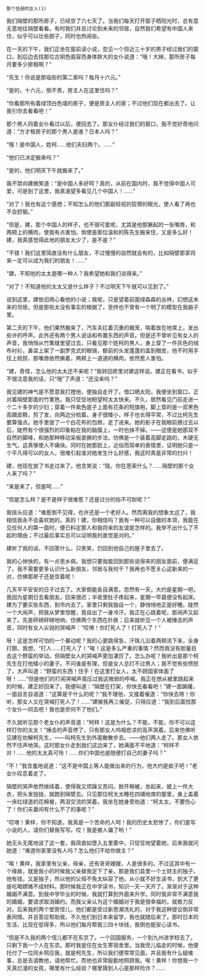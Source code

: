     那个怯弱的女人(1) 

   我们隔壁的那所房子，已经空了六七天了。当我们每天打开窗子晒阳光时，总有意无意地往隔壁看看。有时我们并且讨论到未来的邻居，自然我们希望有中国人来住，似乎可以壮些胆子，同时也热闹些。

   在一天的下午，我们正坐在窗前读小说，忽见一个将近三十岁的男子经过我们的窗口，到后边去找那位古铜色面容而身体胖大的女仆说道：“哦！大婶，那所房子每月要多少房租啊？”

   “先生！你说是那临街的第二家吗？每月十六元。”

   “是的，十六元，倒不贵，房主人在这里住吗？”

   “你看那所有着绿顶白色墙的房子，便是房主人的家；不过他们现在都出去了。让我引你去看看吧！”

   那个男人同着女仆看过以后，便回去了。那女仆经过我们的窗口，我不觉好奇地问道：“方才租房子的那个男人是谁？日本人吗？”

   “哦！是中国人，姓柯……他们夫妇两个。……”

   “他们已决定搬来吗？”

   “是的，他们明天下午就搬来了。”

   我不禁向建微笑道：“是中国人多好呵？真的，从前在国内时，我不觉得中国人可爱，可是到了这里，我真渴望多看见几个中国人！……”

   “对了！我也有这个感想；不知怎么的他们那副轻视的狡猾的眼光，使人看了再也不会舒服。”

   “但是，建，那个中国人的样子，也不很可爱呢，尤其是他那撅起的一张嘴唇，和两颊上的横肉，使我有点害怕。倘使是那位温和的陈先生搬来住，又是多么好！建，我真感觉得此地的朋友太少了，是不是？”

   “不错！我们这里简直没有什么朋友，不过慢慢的自然就会有的，比如隔壁那家将来一定可以成为我们的朋友！……”

   “建，不知他的太太是哪一种人？我希望她和我们谈得来。”

   “对了！不知道他的太太又是什么样子？不过明天下午就可以见到了。”

   说到这里，建依旧用心看他的小说；我呢，只是望着前面绿森森的丛林，幻想这未来的邻居。但是那些太没有事实的根据了，至终也不曾有一个明了的模型在我脑子里。

   第二天的下午，他们果然搬来了，汽车夫扛着沉重的箱笼，喘着放在地席上，发出些许的呼声。此外还有两个男人说话和布置东西的声音。但是还不曾听见有女人的声音，我悄悄从竹篱缝里望过去，只看见那个姓柯的男人，身上穿了一件灰色的绒布衬衫，鼻梁上架了一副罗克式的眼镜，额前的头发蓬蓬的盖到眼皮，他不时用手往上梳掠，那嘴唇依然撅着，两颊上一道道的横肉，依然惹人害怕。

   “建，奇怪，怎么他的太太还不来呢？”我转回房里对建这样说。建正在看书，似乎不很注意我的话，只“哦”了声道：“还没来吗？”

   我见建的神气是不愿意我打搅他，便独自走开了。借口晒太阳，我便坐到窗口，正对着隔壁那面的竹篱笆。我只怔怔地盼望柯太太快来。不久，居然看见门前走进一个二十多岁的少妇；穿着一件紫色底子上面有花条的短旗袍，脚上穿的是一双黑色高跟皮鞋，剪了发，向两边分梳着。身子很矮小，样子也长得平常，不过比柯先生要算强点。她手里提了一个白花布的包袱，走了进来。她的影子在我眼前撩过去以后，陡然有个很强烈的印象粘在我的脑膜上，一时也抹不掉。——这便是她那双不自然的脚峰，和她那种移动呆板直撅的步法，仿佛是一个装着高脚走路的，木硬无生气。这真够使人不痛快。同时在她那脸上，近俗而简单的表情里，证明她只是一个平凡得可以的女人，很难引起谁对她发生什么好感，我这时真是非常的扫兴！

   建，他现在放了书走过来了。他含笑说：“隐，你在思索什么？……隔壁的那个女人来了吗？”

   “来是来了，但是呵……”

   “但是怎么样？是不是样子很难惹？还是过分的俗不可耐呢？”

   我摇头应道：“难惹倒不见得，也许还是一个老好人。然而离我的想象太远了，我相信我永不会喜欢她的。真的！建，你相信吗？我有一种可以自傲的本领，我能在见任何人的第一面时，便已料定那人和我将来的友谊是怎样的。我举不出什么了不起的理由；不过最后事实总可以证明我的直觉是对的。”

   建听了我的话，不回答什么，只笑笑，仍回到他自己的屋子里去了。

   我的心怏怏的，有一点思乡病。我想只要我能回到那些说得来的朋友面前，便满足了。我不需要更多认识什么新朋友，邻居与我何干？我再也不愿关心这新来的一对，仿佛那房子还是空着呢！

   几天平平安安的日子过去了。大家倒能各自满意。忽然有一天，大约是星期一吧，我因为星期日去看朋友，回来很迟；半夜里肚子疼起来，星期一早晨便没有起床。建为了要买些东西，到市内去了。家里只剩我独自一个，静悄悄地正是好睡。陡然一个大闹声，把我从梦里惊醒，竟自出了一身冷汗。我正在心跳着呢，那闹声又起来了。先是砰磅砰磅地响，仿佛两个东西在扑跌；后来就听见一个人被捶击的声音，同时有女人尖锐的哭喊声：“哎唷！你打死人了！打死人了！”

   呀！这是怎样可怕的一个暴动呢？我的心更跳得急，汗珠儿沿着两颊流下来，全身打颤。我想，“打人……打死人了！”唉！这是多么严重的事情？然而我没有胆量目击这个野蛮的举动。但隔壁女人的哭喊声更加凄厉了。怎么办呢？我听出是那个柯先生在打他矮小的妻子。不问谁是有理，但是女人总打不过男人；我不觉有些愤怒了，大声叫道：“野蛮的东西！住手！在这里打女人，太不顾国家体面了呀！……”但是他们的打闹哭喊声竟压过我这微弱的呼喊。我正在想从被里跳起来的时候，建正好回来了。我便叫道：“隔壁在打架，你快去看看吧！”建一面踌躇，一面自言自语道：“这算是干什么的呢？”我不理他，又接着催道：“你快去呀！你听，那女人又在哭喊打死人了！……”建被我再三催促，只得应道：“我到后面找那个女仆一同去吧！我也是奈何不了他们。”

   不久就听见那个老女仆的声音道：“柯样！这是为什么？不能，不能，你不可以这样打你的太太！”捶击的声音停了，只有那女人呜咽悲凉的高声哭着。后来仿佛听见建在劝解柯先生，——叫柯先生到外面散散步去。——他们两人走了。那女人依然不住声地哭。这时那女仆走到我们这边来了，她满面不平地道：“柯样不对！……他的太太真可怜！……你们中国也是随便打自己的妻子吗？”

   “不！”我含羞地说道：“这不是中国上等人能做出来的行为，他大约是疯子吧！”老女仆叹息着走了。

   隔壁的哭声依然继续着，使得我又烦躁又苦闷。掀开棉被，坐起来，披上一件大衣，把头发拢拢，就跑到隔壁去。只见那位柯太太睡在四铺地席的屋里，身上盖着一床红绿道的花棉被，两泪交流的哭着。我坐在她身旁劝道：“柯太太，不要伤心了！你们夫妻间有什么不了的事呢？”

   “哎唷！黄样，你不知道，我真是一个苦命的人呵！我的历史太悲惨了，你们是写小说的人，请你们替我写写。哎！我是被人骗了哟！”

   她无头无尾地说了这一套，我简直如堕入五里雾中，只怔怔地望着她，后来我就问她道：“难道你家里没有人吗？怎么他们不给你做主？”

   “唉！黄样，我家里有父亲，母亲，还有哥哥嫂嫂，人是很多的。不过这其中有一个缘故，就是我小的时候我父亲替我定下了亲，那是我们县里一个土财主的独子。他有钱，又是独子，所以他的父母不免太纵容了他，从小就不好生读书，到大了更是吃喝嫖赌不成材料。那时候我正在中学读书，知识一天一天开了。渐渐对于这种婚姻不满意。到我中学毕业的时候，我就打算到外面来升学。同时我非常不满意我的婚姻，要请求取消婚约。而我父亲认为这个婚姻对于我是很幸福的，就极力反对。后来我的两个堂房侄儿，他们都是受过新思潮洗礼的，对于我这种提议倒非常表同情。并且答应帮助我，不久他们到日本来留学，我也就随后来了。那时日本的生活，比现在低得多，所以他们每月帮我三四十块钱，我倒也能安心读书。

   “但是不久我的两个侄儿都不在东京了。一个回国服务，一个到九州进学校去了。只剩下我一个人在东京。那时我是住在女生寄宿舍里。当我侄儿临走的时候，他便托付了一位同乡照应我，就是柯先生，所以我们便常常见面，并且我有什么疑难事，总是去请教他，请他帮忙。而他也非常殷勤地照顾我。唉！黄样！你想我一个天真烂漫的女孩，哪里有什么经验？哪里猜到人心是那样险诈？……

